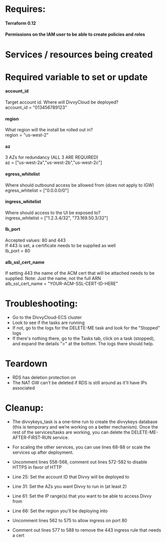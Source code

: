 

# Requires:
#### Terraform 0.12
#### Permissions on the IAM user to be able to create policies and roles


# Services / resources being created


# Required variable to set or update

#### account_id
Target account id. Where will DivvyCloud be deployed?  
account_id = "013456789123"  

#### region
What region will the install be rolled out in?  
region = "us-west-2"  
  
#### az
3 AZs for redundancy (ALL 3 ARE REQUIRED)  
az = ["us-west-2a","us-west-2b","us-west-2c"]  

#### egress_whitelist
Where should outbound access be allowed from (does not apply to IGW)  
egress_whitelist = ["0.0.0.0/0"]  

#### ingress_whitelist
Where should access to the UI be exposed to?  
ingress_whitelist = ["1.2.3.4/32", "73.169.50.3/32"]  

#### lb_port
Accepted values: 80 and 443  
If 443 is set, a certificate needs to be supplied as well  
lb_port = 80

#### alb_ssl_cert_name
If setting 443 the name of the ACM cert that will be attached needs to be supplied. Note: Just the name, not the full ARN  
alb_ssl_cert_name = "YOUR-ACM-SSL-CERT-ID-HERE"  


# Troubleshooting:
- Go to the DivvyCloud-ECS cluster  
- Look to see if the tasks are running  
- If not, go to the logs for the DELETE-ME task and look for the "Stopped" logs  
- If there's nothing there, go to the Tasks tab, click on a task (stopped), and expand the details ">" at the bottom. The logs there should help.  

# Teardown
- RDS has deletion protection on  
- The NAT GW can't be deleted if RDS is still around as it'll have IPs associated  


# Cleanup:
 - The divvykeys_task is a one-time run to create the divvykeys database (this is temporary and we’re working on a better mechanism). 
 Once the rest of the services/tasks are working, you can delete the DELETE-ME-AFTER-FIRST-RUN service. 
 - For scaling the other services, you can use lines 68-88 or scale the services up after deployment. 
 - Uncomment lines 558-568, comment out lines 572-582 to disable HTTPS in favor of HTTP

 - Line 25: Set the account ID that Divvy will be deployed to
 - Line 31: Set the AZs you want Divvy to run in (at least 2)
 - Line 61: Set the IP range(s) that you want to be able to access Divvy from
 - Line 66: Set the region you'll be deploying into
 - Uncomment lines 562 to 575 to allow ingress on port 80
 - Comment out lines 577 to 588 to remove the 443 ingress rule that needs a cert

